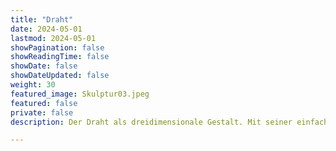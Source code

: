 ```yaml
---
title: "Draht"
date: 2024-05-01
lastmod: 2024-05-01
showPagination: false
showReadingTime: false
showDate: false
showDateUpdated: false
weight: 30
featured_image: Skulptur03.jpeg
featured: false
private: false
description: Der Draht als dreidimensionale Gestalt. Mit seiner einfachen Form bildet er die Vision eines leicht erkennbaren Bildes ab. Der veränderliche Blickwinkel bringt Leben in die im Raum gezeichnete Skulptur. Das in seiner Sichtbarkeit reduzierte Werk, regt eigene Gedanken an. Der Zauber einer meist einzigen, sich dahinziehenden Linie, lässt uns manchmal eine kleine Geschichte erfinden.

---
```


